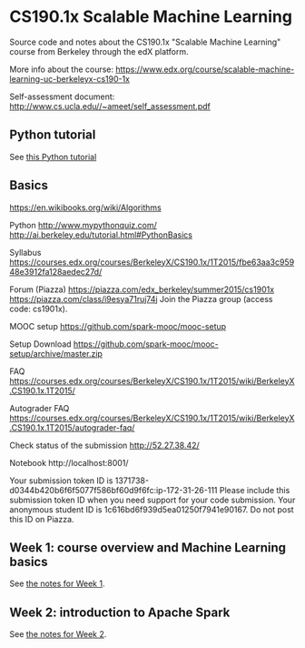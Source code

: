 # CS190.1x Scalable Machine Learning
Source code and notes about the CS190.1x "Scalable Machine Learning" course from Berkeley through the edX platform.

More info about the course:
https://www.edx.org/course/scalable-machine-learning-uc-berkeleyx-cs190-1x

Self-assessment document: http://www.cs.ucla.edu//~ameet/self_assessment.pdf


## Python tutorial
See [this Python tutorial](python-tutorial.md)


## Basics
https://en.wikibooks.org/wiki/Algorithms

Python
http://www.mypythonquiz.com/
http://ai.berkeley.edu/tutorial.html#PythonBasics

Syllabus
https://courses.edx.org/courses/BerkeleyX/CS190.1x/1T2015/fbe63aa3c95948e3912fa128aedec27d/

Forum (Piazza)
https://piazza.com/edx_berkeley/summer2015/cs1901x
https://piazza.com/class/i9esya71ruj74j
Join the Piazza group (access code: cs1901x).

MOOC setup
https://github.com/spark-mooc/mooc-setup

Setup
Download https://github.com/spark-mooc/mooc-setup/archive/master.zip

FAQ
https://courses.edx.org/courses/BerkeleyX/CS190.1x/1T2015/wiki/BerkeleyX.CS190.1x.1T2015/

Autograder FAQ
https://courses.edx.org/courses/BerkeleyX/CS190.1x/1T2015/wiki/BerkeleyX.CS190.1x.1T2015/autograder-faq/


Check status of the submission
http://52.27.38.42/

Notebook
http://localhost:8001/


Your submission token ID is 1371738-d0344b420b6f6f5077f586bf60d9f6fc:ip-172-31-26-111
Please include this submission token ID when you need support for your code submission.
Your anonymous student ID is 1c616bd6f939d5ea01250f7941e90167. Do not post this ID on Piazza.



## Week 1: course overview and Machine Learning basics

See [the notes for Week 1](week-1.md).


## Week 2: introduction to Apache Spark

See [the notes for Week 2](week-2.md).
